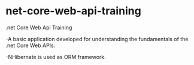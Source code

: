 # net-core-web-api-training
.net Core Web Api Training


-A basic application developed for understanding the fundamentals of the .net Core Web APIs.

-NHibernate is used as ORM framework.
